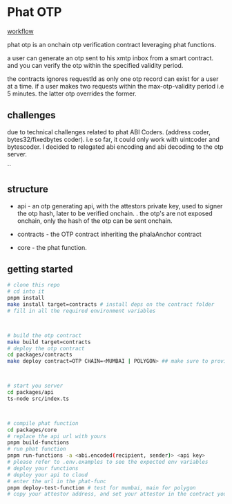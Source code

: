 # Phat OTP

[workflow](https://bricks-poc5.phala.network/workflows/0x37d77f8f1164207c461a04687cb9b9a3c4cbffeb6bb03bc45c56d5594dc3dd48/2)

phat otp is an onchain otp verification contract leveraging phat functions.

a user can generate an otp sent to his xmtp inbox from a smart contract. and you can verify the otp within the specified validity period.

the contracts ignores requestId as only one otp record can exist for a user at a time. if a user makes two requests within the max-otp-validity period i.e 5 minutes. the latter otp overrides the former.

## challenges

due to technical challenges related to phat ABI Coders. (address coder, bytes32/fixedbytes coder). i.e so far, it could only work with uintcoder and bytescoder. I decided to relegated abi encoding and abi decoding to the otp server.

``

## structure

- api - an otp generating api, with the attestors private key, used to signer the otp hash, later to be verified onchain.
    . the otp's are not exposed onchain, only the hash of the otp can be sent onchain.

- contracts - the OTP contract inheriting the phalaAnchor contract

- core - the phat function.

## getting started

```sh
# clone this repo
# cd into it
pnpm install
make install target=contracts # install deps on the contract folder
# fill in all the required environment variables



# build the otp contract
make build target=contracts
# deploy the otp contract
cd packages/contracts
make deploy contract=OTP CHAIN=<MUMBAI | POLYGON> ## make sure to provide the required arguments



# start you server
cd packages/api
ts-node src/index.ts



# compile phat function
cd packages/core
# replace the api url with yours
pnpm build-functions
# run phat function
pnpm run-functions -a <abi.encoded(recipient, sender)> <api key>
# please refer to .env.examples to see the expected env variables
# deploy your functions
# deploy your api to cloud 
# enter the url in the phat-func
pnpm deploy-test-function # test for mumbai, main for polygon
# copy your attestor address, and set your attestor in the contract you deployed.

```
